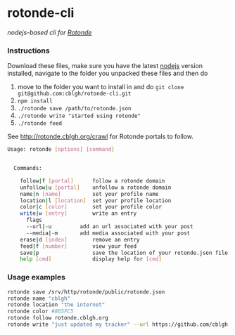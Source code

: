 # rotonde-cli
_nodejs-based cli for [Rotonde](https://github.com/Rotonde)_

### Instructions
Download these files, make sure you have the latest [nodejs](https://nodejs.org/en/download/) version installed, navigate to the folder you unpacked these files and then do
1. move to the folder you want to install in and do `git clone git@github.com:cblgh/rotonde-cli.git`
1. `npm install`
2. `./rotonde save /path/to/rotonde.json`
3. `./rotonde write "started using rotonde"`
4. `./rotonde feed`

See http://rotonde.cblgh.org/crawl for Rotonde portals to follow.
```sh
Usage: rotonde [options] [command]


  Commands:

    follow|f [portal]      follow a rotonde domain
    unfollow|u [portal]    unfollow a rotonde domain
    name|n [name]          set your profile name
    location|l [location]  set your profile location
    color|c [color]        set your profile color
    write|w [entry]        write an entry
      flags
      --url|-u         add an url associated with your post
      --media|-m       add media associated with your post
    erase|d [index]        remove an entry
    feed|f [number]        view your feed
    save|p                 save the location of your rotonde.json file
    help [cmd]             display help for [cmd]
```

### Usage examples
```sh
rotonde save /srv/http/rotonde/public/rotonde.json
rotonde name "cblgh"
rotonde location "the internet"
rotonde color #865FC5
rotonde follow rotonde.cblgh.org
rotonde write "just updated my tracker" --url https://github.com/cblgh --media https://www.youtube.com/watch\?v=Aj1U974JiIQ
```
